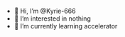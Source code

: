 - 👋 Hi, I’m @Kyrie-666
- 👀 I’m interested in nothing
- 🌱 I’m currently learning accelerator

<!---
Kyrie-666/Kyrie-666 is a ✨ special ✨ repository because its `README.md` (this file) appears on your GitHub profile.
You can click the Preview link to take a look at your changes.
--->
